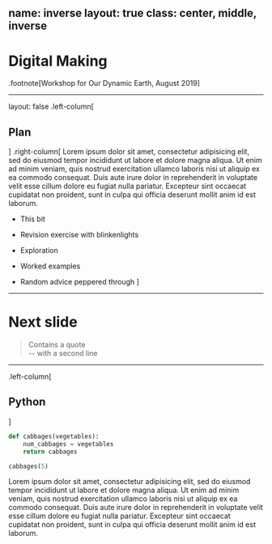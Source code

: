 name: inverse
layout: true
class: center, middle, inverse
---
# Digital Making
.footnote[Workshop for Our Dynamic Earth, August 2019]

---

layout: false
.left-column[
## Plan
]
.right-column[
Lorem ipsum dolor sit amet, consectetur adipisicing elit, sed do eiusmod tempor incididunt ut labore et dolore magna aliqua. Ut enim ad minim veniam, quis nostrud exercitation ullamco laboris nisi ut aliquip ex ea commodo consequat. Duis aute irure dolor in reprehenderit in voluptate velit esse cillum dolore eu fugiat nulla pariatur. Excepteur sint occaecat cupidatat non proident, sunt in culpa qui officia deserunt mollit anim id est laborum.
- This bit

- Revision exercise with blinkenlights

- Exploration

- Worked examples

- Random advice peppered through
]

---

# Next slide

> Contains a quote  
> -- with a second line

---

.left-column[
## Python
]


```python
def cabbages(vegetables):
    num_cabbages = vegetables
    return cabbages

cabbages(5)

```

Lorem ipsum dolor sit amet, consectetur adipisicing elit, sed do eiusmod tempor incididunt ut labore et dolore magna aliqua. Ut enim ad minim veniam, quis nostrud exercitation ullamco laboris nisi ut aliquip ex ea commodo consequat. Duis aute irure dolor in reprehenderit in voluptate velit esse cillum dolore eu fugiat nulla pariatur. Excepteur sint occaecat cupidatat non proident, sunt in culpa qui officia deserunt mollit anim id est laborum.